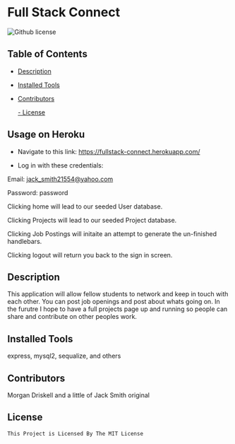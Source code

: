 # Full Stack Connect
  ![Github license](https://img.shields.io/badge/license-MIT-blue.svg)
  ## Table of Contents
  - [Description](#description)
  - [Installed Tools](#installation)
  - [Contributors](#contributors)
  
    [- License](#license)

  ## Usage on Heroku

  - Navigate to this link: https://fullstack-connect.herokuapp.com/

  - Log in with these credentials: 

  Email: jack_smith21554@yahoo.com

  Password: password

  Clicking home will lead to our seeded User database.

  Clicking Projects will lead to our seeded Project database.

  Clicking Job Postings will initaite an attempt to generate the un-finished handlebars.

  Clicking logout will return you back to the sign in screen.


  ## Description
  This application will allow fellow students to network and keep in touch with each other. You can post job openings and post about whats going on. In the furutre I hope to have a full projects page up and running so people can share and contribute on other peoples work.
  ## Installed Tools
  express, mysql2, sequalize, and others
  ## Contributors
  Morgan Driskell and a little of Jack Smith original
  ## License
    This Project is Licensed By The MIT License